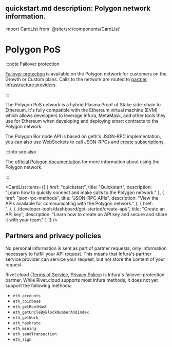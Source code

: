 quickstart.md
description: Polygon network information.
---

import CardList from '@site/src/components/CardList'

# Polygon PoS

:::note Failover protection

[Failover protection](../../concepts/failover-protection.md) is available on the Polygon network for customers on the Growth or Custom plans.
Calls to the network are routed to [partner infrastructure providers](#partners-and-privacy-policies).

:::

The Polygon PoS network is a hybrid Plasma Proof of Stake side-chain to Ethereum. It's fully compatible with the Ethereum
virtual machine (EVM) which allows developers to leverage Infura, MetaMask, and other tools they use for Ethereum when
developing and deploying smart contracts to the Polygon network.

The Polygon Bor node API is based on geth's JSON-RPC implementation, you can also use WebSockets to call JSON-RPCs
and [create subscriptions](../../how-to/subscribe-to-events.md).

:::info see also

The [official Polygon documentation](https://docs.polygon.technology) for more information about using the Polygon network.

:::

<CardList
  items={[
    {
      href: "quickstart",
      title: "Quickstart",
      description: "Learn how to quickly connect and make calls to the Polygon network."
    },
    {
      href: "json-rpc-methods",
      title: "JSON-RPC APIs",
      description: "View the APIs available for communicating with the Polygon network."
    },
    {
      href: "../../../developer-tools/dashboard/get-started/create-api/",
      title: "Create an API key",
      description: "Learn how to create an API key and secure and share it with your team."
    }
  ]}
/>

## Partners and privacy policies

No personal information is sent as part of partner requests, only information necessary to fulfill your API request. This means that Infura's partner service provider can service your request, but not store the content of your request.

<!-- markdown-link-check-disable -->

Rivet.cloud ([Terms of Service](https://rivet.cloud/terms), [Privacy Policy](https://rivet.cloud/privacy-policy)) is Infura's failover-protection partner. While Rivet.cloud supports most Infura methods,
it does not yet support the following methods:

<!-- markdown-link-check-enable -->

- `eth_accounts`
- `eth_coinbase`
- `eth_getRootHash`
- `eth_getUncleByBlockNumberAndIndex`
- `eth_getWork`
- `eth_hashrate`
- `eth_mining`
- `eth_sendTransaction`
- `eth_sign`
